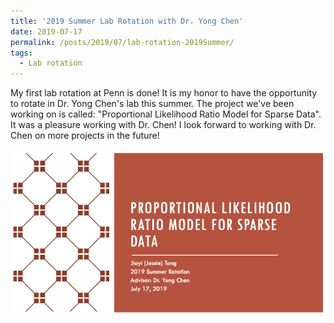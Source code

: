 ```yaml
---
title: '2019 Summer Lab Rotation with Dr. Yong Chen'
date: 2019-07-17
permalink: /posts/2019/07/lab-rotation-2019Summer/
tags:
  - Lab rotation
---
```



My first lab rotation at Penn is done! It is my honor to have the opportunity to rotate in Dr. Yong Chen's lab this summer. The project we've been working on is called: "Proportional Likelihood Ratio Model for Sparse Data". It was a pleasure working with Dr. Chen! I look forward to working with Dr. Chen on more projects in the future!

![title](/images/2019summer_lab_rotation.png)
